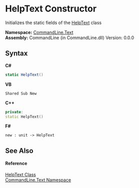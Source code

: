 # HelpText Constructor 
 

Initializes the static fields of the <a href="T_CommandLine_Text_HelpText">HelpText</a> class

**Namespace:**&nbsp;<a href="N_CommandLine_Text">CommandLine.Text</a><br />**Assembly:**&nbsp;CommandLine (in CommandLine.dll) Version: 0.0.0

## Syntax

**C#**<br />
``` C#
static HelpText()
```

**VB**<br />
``` VB
Shared Sub New
```

**C++**<br />
``` C++
private:
static HelpText()
```

**F#**<br />
``` F#
new : unit -> HelpText
```


## See Also


#### Reference
<a href="T_CommandLine_Text_HelpText">HelpText Class</a><br /><a href="N_CommandLine_Text">CommandLine.Text Namespace</a><br />